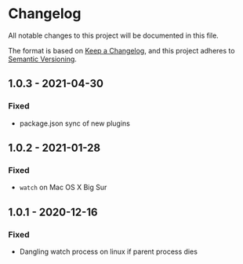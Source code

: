 # Changelog
All notable changes to this project will be documented in this file.

The format is based on [Keep a Changelog](https://keepachangelog.com/en/1.0.0/),
and this project adheres to [Semantic Versioning](https://semver.org/spec/v2.0.0.html).


## 1.0.3 - 2021-04-30

### Fixed
* package.json sync of new plugins

## 1.0.2 - 2021-01-28

### Fixed
* `watch` on Mac OS X Big Sur

## 1.0.1 - 2020-12-16

### Fixed
* Dangling watch process on linux if parent process dies
